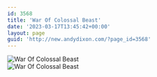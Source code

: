 ```yaml
---
id: 3568
title: 'War Of Colossal Beast'
date: '2023-03-17T13:45:42+00:00'
layout: page
guid: 'http://new.andydixon.com/?page_id=3568'
---
```


![War Of Colossal Beast](https://i0.wp.com/assets.g8x2.ldn.idrivee2-23.com/posters/War%20Of%20Colossal%20Beast%2001.jpg?w=1200&ssl=1 "War Of Colossal Beast")  
![War Of Colossal Beast](https://i0.wp.com/assets.g8x2.ldn.idrivee2-23.com/posters/War%20Of%20Colossal%20Beast%2002.jpg?w=1200&ssl=1 "War Of Colossal Beast")
